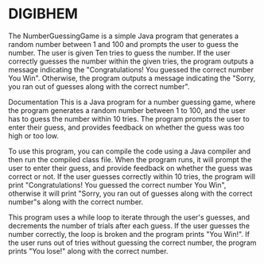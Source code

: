# DIGIBHEM
The NumberGuessingGame is a simple Java program that generates a random number between 1 and 100 and prompts the user to guess the number. The user is given Ten tries to guess the number. If the user correctly guesses the number within the given tries, the program outputs a message indicating the "Congratulations! You guessed the correct number You Win". Otherwise, the program outputs a message indicating the "Sorry, you ran out of guesses along with the correct number".

Documentation
This is a Java program for a number guessing game, where the program generates a random number between 1 to 100, and the user has to guess the number within 10 tries. The program prompts the user to enter their guess, and provides feedback on whether the guess was too high or too low.

To use this program, you can compile the code using a Java compiler and then run the compiled class file. When the program runs, it will prompt the user to enter their guess, and provide feedback on whether the guess was correct or not. If the user guesses correctly within 10 tries, the program will print "Congratulations! You guessed the correct number You Win", otherwise it will print "Sorry, you ran out of guesses along with the correct number"s along with the correct number.

This program uses a while loop to iterate through the user's guesses, and decrements the number of trials after each guess. If the user guesses the number correctly, the loop is broken and the program prints "You Win!". If the user runs out of tries without guessing the correct number, the program prints "You lose!" along with the correct number.

